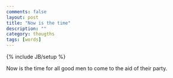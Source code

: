 ```yaml
---
comments: false
layout: post
title: "Now is the time"
description: ""
category: thougths
tags: [words]
---
```

{% include JB/setup %}

Now is the time for all good men to come to the aid of their party.
